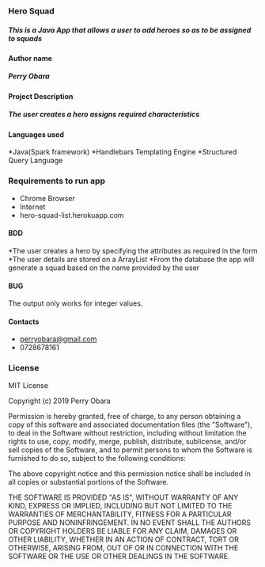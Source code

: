 ### Hero Squad
##### This is a Java App that allows a user to add heroes so as to be assigned to squads
#### Author name
##### Perry Obara

#### Project Description
##### The user creates a hero assigns required characteristics

#### Languages used
*Java(Spark framework)
*Handlebars Templating Engine
*Structured Query Language
### Requirements to run app
* Chrome Browser
* Internet
* hero-squad-list.herokuapp.com

#### BDD
*The user creates a hero by specifying the attributes as required in the form
*The user details are stored on a ArrayList
*From the database the app will generate a squad based on the name provided by the user
#### BUG
The output only works for integer values.


#### Contacts
* perryobara@gmail.com
* 0728678161
### License
MIT License

Copyright (c) 2019 Perry Obara

Permission is hereby granted, free of charge, to any person obtaining a copy
of this software and associated documentation files (the "Software"), to deal
in the Software without restriction, including without limitation the rights
to use, copy, modify, merge, publish, distribute, sublicense, and/or sell
copies of the Software, and to permit persons to whom the Software is
furnished to do so, subject to the following conditions:

The above copyright notice and this permission notice shall be included in all
copies or substantial portions of the Software.

THE SOFTWARE IS PROVIDED "AS IS", WITHOUT WARRANTY OF ANY KIND, EXPRESS OR
IMPLIED, INCLUDING BUT NOT LIMITED TO THE WARRANTIES OF MERCHANTABILITY,
FITNESS FOR A PARTICULAR PURPOSE AND NONINFRINGEMENT. IN NO EVENT SHALL THE
AUTHORS OR COPYRIGHT HOLDERS BE LIABLE FOR ANY CLAIM, DAMAGES OR OTHER
LIABILITY, WHETHER IN AN ACTION OF CONTRACT, TORT OR OTHERWISE, ARISING FROM,
OUT OF OR IN CONNECTION WITH THE SOFTWARE OR THE USE OR OTHER DEALINGS IN THE
SOFTWARE.
